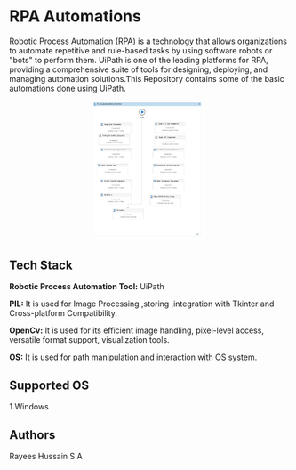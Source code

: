 # RPA Automations



Robotic Process Automation (RPA) is a technology that allows organizations to automate repetitive and rule-based tasks by using software robots or "bots" to perform them. UiPath is one of the leading platforms for RPA, providing a comprehensive suite of tools for designing, deploying, and managing automation solutions.This Repository contains some of the basic automations done using UiPath.

<p align = "center"><img src="./Main.jpg" width="200"></p>


## Tech Stack

**Robotic Process Automation Tool:** UiPath

**PIL:** It is used for Image Processing ,storing ,integration with Tkinter and Cross-platform Compatibility.

**OpenCv:** It is used for its efficient image handling, pixel-level access, versatile format support, visualization tools.

**OS:** It is used for path manipulation and interaction with OS system.

## Supported OS

1.Windows

## Authors

Rayees Hussain S A
 
